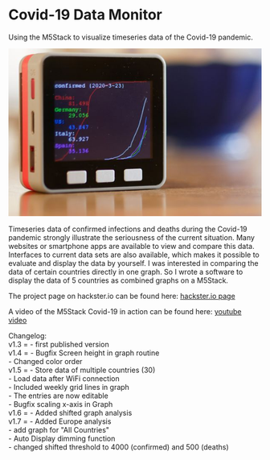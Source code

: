 # Covid-19 Data Monitor
Using the M5Stack to visualize timeseries data of the Covid-19 pandemic.

![M5StickC](/images/M5Stack_Covid19_monitor.jpg)

Timeseries data of confirmed infections and deaths during the Covid-19 pandemic strongly illustrate the seriousness of the current situation.
Many websites or smartphone apps are available to view and compare this data. Interfaces to current data sets are also available, which makes it possible to evaluate and display the data by yourself.
I was interested in comparing the data of certain countries directly in one graph. So I wrote a software to display the data of 5 countries as combined graphs on a M5Stack.

The project page on hackster.io can be found here:
[hackster.io page](https://www.hackster.io/hague/covid-19-data-monitor-dfd267)

A video of the M5Stack Covid-19 in action can be found here:
[youtube video](https://youtu.be/79UIikXWLLQ)

Changelog:  
v1.3 = - first published version  
v1.4 = - Bugfix Screen height in graph routine  
       - Changed color order  
v1.5 = - Store data of multiple countries (30)  
       - Load data after WiFi connection  
       - Included weekly grid lines in graph  
       - The entries are now editable  
       - Bugfix scaling x-axis in Graph  
v1.6 = - Added shifted graph analysis  
v1.7 = - Added Europe analysis  
       - add graph for "All Countries"  
       - Auto Display dimming function  
       - changed shifted threshold to 4000 (confirmed) and 500 (deaths)  

